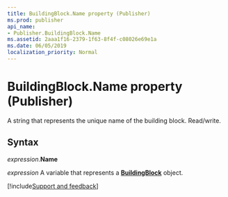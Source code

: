```yaml
---
title: BuildingBlock.Name property (Publisher)
ms.prod: publisher
api_name:
- Publisher.BuildingBlock.Name
ms.assetid: 2aaa1f16-2379-1f63-8f4f-c08026e69e1a
ms.date: 06/05/2019
localization_priority: Normal
---
```



# BuildingBlock.Name property (Publisher)

A string that represents the unique name of the building block. Read/write.


## Syntax

_expression_.**Name**

_expression_ A variable that represents a **[BuildingBlock](Publisher.BuildingBlock.md)** object.


[!include[Support and feedback](~/includes/feedback-boilerplate.md)]
